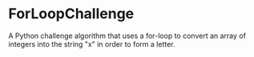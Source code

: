 # ForLoopChallenge
A Python challenge algorithm that uses a for-loop to convert an array of integers into the string "x" in order to form a letter.
